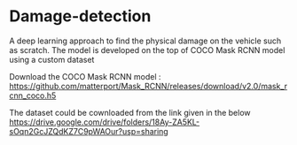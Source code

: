 # Damage-detection
A deep learning approach to find the physical damage on the vehicle such as scratch. The model is developed on the top of COCO Mask RCNN model using a custom dataset



Download the COCO Mask RCNN model : https://github.com/matterport/Mask_RCNN/releases/download/v2.0/mask_rcnn_coco.h5

The dataset could be cownloaded from the link given in the below
https://drive.google.com/drive/folders/18Ay-ZA5KL-sOqn2GcJZQdKZ7C9pWAOur?usp=sharing
